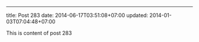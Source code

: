 ---
title: Post 283
date: 2014-06-17T03:51:08+07:00
updated: 2014-01-03T07:04:48+07:00

This is content of post 283